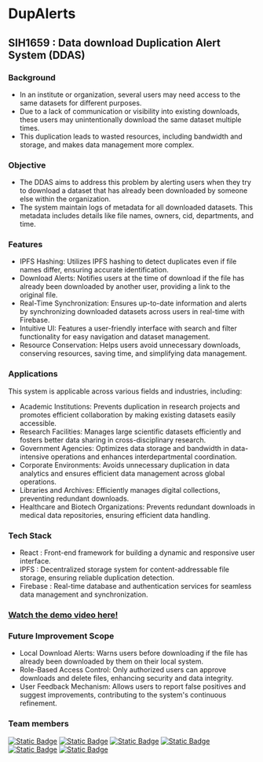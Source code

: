 # DupAlerts

## SIH1659 : Data download Duplication Alert System (DDAS)

### Background

- In an institute or organization, several users may need access to the same datasets for different purposes.
- Due to a lack of communication or visibility into existing downloads, these users may unintentionally download the same dataset multiple times.
- This duplication leads to wasted resources, including bandwidth and storage, and makes data management more complex.

### Objective

- The DDAS aims to address this problem by alerting users when they try to download a dataset that has already been downloaded by someone else within the organization.
- The system maintain logs of metadata for all downloaded datasets. This metadata includes details like file names, owners, cid, departments, and time.

### Features

- IPFS Hashing: Utilizes IPFS hashing to detect duplicates even if file names differ, ensuring accurate identification.
- Download Alerts: Notifies users at the time of download if the file has already been downloaded by another user, providing a link to the original file.
- Real-Time Synchronization: Ensures up-to-date information and alerts by synchronizing downloaded datasets across users in real-time with Firebase.
- Intuitive UI: Features a user-friendly interface with search and filter functionality for easy navigation and dataset management.
- Resource Conservation: Helps users avoid unnecessary downloads, conserving resources, saving time, and simplifying data management.

### Applications

This system is applicable across various fields and industries, including:

- Academic Institutions: Prevents duplication in research projects and promotes efficient collaboration by making existing datasets easily accessible.
- Research Facilities: Manages large scientific datasets efficiently and fosters better data sharing in cross-disciplinary research.
- Government Agencies: Optimizes data storage and bandwidth in data-intensive operations and enhances interdepartmental coordination.
- Corporate Environments: Avoids unnecessary duplication in data analytics and ensures efficient data management across global operations.
- Libraries and Archives: Efficiently manages digital collections, preventing redundant downloads.
- Healthcare and Biotech Organizations: Prevents redundant downloads in medical data repositories, ensuring efficient data handling.

### Tech Stack

- React : Front-end framework for building a dynamic and responsive user interface.
- IPFS : Decentralized storage system for content-addressable file storage, ensuring reliable duplication detection.
- Firebase : Real-time database and authentication services for seamless data management and synchronization.

### [Watch the demo video here!](https://drive.google.com/file/d/1fx6PEvnsBxaBii4cKfxjnC9FQOUsFhwi/view?usp=sharing)

### Future Improvement Scope

- Local Download Alerts: Warns users before downloading if the file has already been downloaded by them on their local system.
- Role-Based Access Control: Only authorized users can approve downloads and delete files, enhancing security and data integrity.
- User Feedback Mechanism: Allows users to report false positives and suggest improvements, contributing to the system's continuous refinement.

### Team members

[![Static Badge](https://img.shields.io/badge/Shobhit%20Singh%20-github%20)](https://github.com/Shobhitsingh-2503)
[![Static Badge](https://img.shields.io/badge/Udit%20Shukla%20-github%20)](https://github.com/udit1905)
[![Static Badge](https://img.shields.io/badge/Piyush%20Kumar%20-github%20)](https://github.com/piyush7703)
[![Static Badge](https://img.shields.io/badge/Saksham%20Pandey%20-github%20)](https://github.com/ZeroiQsaksham)
[![Static Badge](https://img.shields.io/badge/Kumari%20Muskan%20-github%20)](https://github.com/MuskanJ30)
[![Static Badge](https://img.shields.io/badge/Amisha%20Rana%20-github%20)](https://github.com/ami1129)
